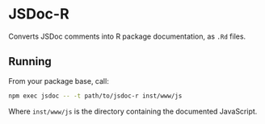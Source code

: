 # JSDoc-R

Converts JSDoc comments into R package documentation, as `.Rd` files.

## Running

From your package base, call:

```sh
npm exec jsdoc -- -t path/to/jsdoc-r inst/www/js
```

Where `inst/www/js` is the directory containing the documented JavaScript.